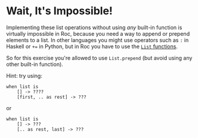 # Wait, It's Impossible!
Implementing these list operations without using *any* built-in function is
virtually impossible in Roc, because you need a way to append or prepend
elements to a list. In other languages you might use operators such as `:`
in Haskell or `+=` in Python, but in Roc you have to use the
[`List` functions](https://www.roc-lang.org/builtins/List).

So for this exercise you're allowed to use `List.prepend` (but avoid using any
other built-in function).

Hint: try using:

```roc
when list is
    [] -> ????
    [first, .. as rest] -> ???
```

or

```roc
when list is
    [] -> ???
    [.. as rest, last] -> ???
```